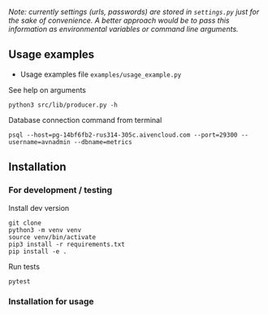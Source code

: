 
_Note: currently settings (urls, passwords) are stored in `settings.py` just for the sake of convenience.
 A better approach would be to pass this information as environmental variables or command line arguments._

## Usage examples 

- Usage examples file `examples/usage_example.py`

See help on arguments

```
python3 src/lib/producer.py -h  
```

Database connection command from terminal

```
psql --host=pg-14bf6fb2-rus314-305c.aivencloud.com --port=29300 --username=avnadmin --dbname=metrics
```

## Installation

### For development / testing

Install dev version

```
git clone
python3 -m venv venv
source venv/bin/activate
pip3 install -r requirements.txt
pip install -e .
```

Run tests

```
pytest
```

### Installation for usage